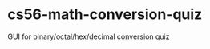 cs56-math-conversion-quiz
=========================

GUI for binary/octal/hex/decimal conversion quiz